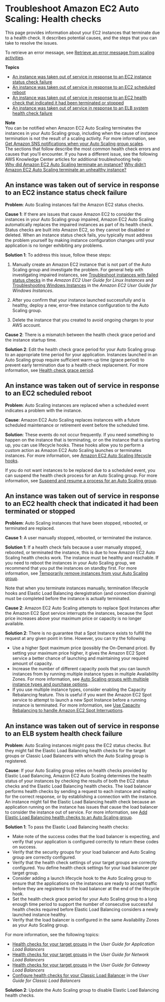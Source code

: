 # Troubleshoot Amazon EC2 Auto Scaling: Health checks<a name="ts-as-healthchecks"></a>

This page provides information about your EC2 instances that terminate due to a health check\. It describes potential causes, and the steps that you can take to resolve the issues\. 

To retrieve an error message, see [Retrieve an error message from scaling activities](CHAP_Troubleshooting.md#RetrievingErrors)\.

**Topics**
+ [An instance was taken out of service in response to an EC2 instance status check failure](#ts-failed-status-checks)
+ [An instance was taken out of service in response to an EC2 scheduled reboot](#ts-scheduled-maintenance)
+ [An instance was taken out of service in response to an EC2 health check that indicated it had been terminated or stopped](#ts-terminated-or-stopped)
+ [An instance was taken out of service in response to an ELB system health check failure](#ts-failed-elb-health-checks)

**Note**  
You can be notified when Amazon EC2 Auto Scaling terminates the instances in your Auto Scaling group, including when the cause of instance termination is not the result of a scaling activity\. For more information, see [Get Amazon SNS notifications when your Auto Scaling group scales](ec2-auto-scaling-sns-notifications.md)\.   
The sections that follow describe the most common health check errors and causes that you'll encounter\. If you have a different issue, see the following AWS Knowledge Center articles for additional troubleshooting help:  
 [Why did Amazon EC2 Auto Scaling terminate an instance?](http://aws.amazon.com/premiumsupport/knowledge-center/auto-scaling-instance-how-terminated/) 
 [Why didn’t Amazon EC2 Auto Scaling terminate an unhealthy instance?](http://aws.amazon.com/premiumsupport/knowledge-center/auto-scaling-terminate-instance/) 

## An instance was taken out of service in response to an EC2 instance status check failure<a name="ts-failed-status-checks"></a>

**Problem**: Auto Scaling instances fail the Amazon EC2 status checks\. 

**Cause 1**: If there are issues that cause Amazon EC2 to consider the instances in your Auto Scaling group impaired, Amazon EC2 Auto Scaling automatically replaces the impaired instances as part of its health check\. Status checks are built into Amazon EC2, so they cannot be disabled or deleted\. When an instance status check fails, you typically must address the problem yourself by making instance configuration changes until your application is no longer exhibiting any problems\.

**Solution 1**: To address this issue, follow these steps:

1. Manually create an Amazon EC2 instance that is not part of the Auto Scaling group and investigate the problem\. For general help with investigating impaired instances, see [Troubleshoot instances with failed status checks](https://docs.aws.amazon.com/AWSEC2/latest/UserGuide/TroubleshootingInstances.html) in the *Amazon EC2 User Guide for Linux Instances* and [Troubleshooting Windows Instances](https://docs.aws.amazon.com/AWSEC2/latest/WindowsGuide/troubleshooting-windows-instances.html) in the *Amazon EC2 User Guide for Windows Instances*\. 

1. After you confirm that your instance launched successfully and is healthy, deploy a new, error\-free instance configuration to the Auto Scaling group\.

1. Delete the instance that you created to avoid ongoing charges to your AWS account\. 

**Cause 2**: There is a mismatch between the health check grace period and the instance startup time\.

**Solution 2**: Edit the health check grace period for your Auto Scaling group to an appropriate time period for your application\. Instances launched in an Auto Scaling group require sufficient warm\-up time \(grace period\) to prevent early termination due to a health check replacement\. For more information, see [Health check grace period](ec2-auto-scaling-health-checks.md#health-check-grace-period)\. 

## An instance was taken out of service in response to an EC2 scheduled reboot<a name="ts-scheduled-maintenance"></a>

**Problem**: Auto Scaling instances are replaced when a scheduled event indicates a problem with the instance\.

**Cause**: Amazon EC2 Auto Scaling replaces instances with a future scheduled maintenance or retirement event before the scheduled time\.

**Solution**: These events do not occur frequently\. If you need something to happen on the instance that is terminating, or on the instance that is starting up, you can use lifecycle hooks\. These hooks allow you to perform a custom action as Amazon EC2 Auto Scaling launches or terminates instances\. For more information, see [Amazon EC2 Auto Scaling lifecycle hooks](lifecycle-hooks.md)\. 

If you do not want instances to be replaced due to a scheduled event, you can suspend the health check process for an Auto Scaling group\. For more information, see [Suspend and resume a process for an Auto Scaling group](as-suspend-resume-processes.md)\. 

## An instance was taken out of service in response to an EC2 health check that indicated it had been terminated or stopped<a name="ts-terminated-or-stopped"></a>

**Problem**: Auto Scaling instances that have been stopped, rebooted, or terminated are replaced\. 

**Cause 1**: A user manually stopped, rebooted, or terminated the instance\.

**Solution 1**: If a health check fails because a user manually stopped, rebooted, or terminated the instance, this is due to how Amazon EC2 Auto Scaling health checks work\. The instance must be healthy and reachable\. If you need to reboot the instances in your Auto Scaling group, we recommend that you put the instances on standby first\. For more information, see [Temporarily remove instances from your Auto Scaling group](as-enter-exit-standby.md)\. 

Note that when you terminate instances manually, termination lifecycle hooks and Elastic Load Balancing deregistration \(and connection draining\) must be completed before the instance is actually terminated\.

**Cause 2**: Amazon EC2 Auto Scaling attempts to replace Spot Instances after the Amazon EC2 Spot service interrupts the instances, because the Spot price increases above your maximum price or capacity is no longer available\. 

**Solution 2**: There is no guarantee that a Spot Instance exists to fulfill the request at any given point in time\. However, you can try the following:
+ Use a higher Spot maximum price \(possibly the On\-Demand price\)\. By setting your maximum price higher, it gives the Amazon EC2 Spot service a better chance of launching and maintaining your required amount of capacity\.
+ Increase the number of different capacity pools that you can launch instances from by running multiple instance types in multiple Availability Zones\. For more information, see [Auto Scaling groups with multiple instance types and purchase options](ec2-auto-scaling-mixed-instances-groups.md)\.
+ If you use multiple instance types, consider enabling the Capacity Rebalancing feature\. This is useful if you want the Amazon EC2 Spot service to attempt to launch a new Spot Instance before a running instance is terminated\. For more information, see [Use Capacity Rebalancing to handle Amazon EC2 Spot Interruptions](ec2-auto-scaling-capacity-rebalancing.md)\.

## An instance was taken out of service in response to an ELB system health check failure<a name="ts-failed-elb-health-checks"></a>

**Problem**: Auto Scaling instances might pass the EC2 status checks\. But they might fail the Elastic Load Balancing health checks for the target groups or Classic Load Balancers with which the Auto Scaling group is registered\. 

**Cause**: If your Auto Scaling group relies on health checks provided by Elastic Load Balancing, Amazon EC2 Auto Scaling determines the health status of your instances by checking the results of both the EC2 status checks and the Elastic Load Balancing health checks\. The load balancer performs health checks by sending a request to each instance and waiting for the correct response, or by establishing a connection with the instance\. An instance might fail the Elastic Load Balancing health check because an application running on the instance has issues that cause the load balancer to consider the instance out of service\. For more information, see [Add Elastic Load Balancing health checks to an Auto Scaling group](as-add-elb-healthcheck.md)\. 

**Solution 1**: To pass the Elastic Load Balancing health checks: 
+ Make note of the success codes that the load balancer is expecting, and verify that your application is configured correctly to return these codes on success\. 
+ Verify that the security groups for your load balancer and Auto Scaling group are correctly configured\. 
+ Verify that the health check settings of your target groups are correctly configured\. You define health check settings for your load balancer per target group\. 
+ Consider adding a launch lifecycle hook to the Auto Scaling group to ensure that the applications on the instances are ready to accept traffic before they are registered to the load balancer at the end of the lifecycle hook\.
+ Set the health check grace period for your Auto Scaling group to a long enough time period to support the number of consecutive successful health checks required before Elastic Load Balancing considers a newly launched instance healthy\.
+ Verify that the load balancer is configured in the same Availability Zones as your Auto Scaling group\.

For more information, see the following topics:
+ [Health checks for your target groups](https://docs.aws.amazon.com/elasticloadbalancing/latest/application/target-group-health-checks.html) in the *User Guide for Application Load Balancers*
+ [Health checks for your target groups](https://docs.aws.amazon.com/elasticloadbalancing/latest/network/target-group-health-checks.html) in the *User Guide for Network Load Balancers*
+ [Health checks for your target groups](https://docs.aws.amazon.com/elasticloadbalancing/latest/gateway/health-checks.html) in the *User Guide for Gateway Load Balancers*
+ [Configure health checks for your Classic Load Balancer](https://docs.aws.amazon.com/elasticloadbalancing/latest/classic/elb-healthchecks.html) in the *User Guide for Classic Load Balancers*

**Solution 2**: Update the Auto Scaling group to disable Elastic Load Balancing health checks\.